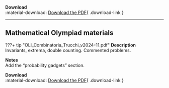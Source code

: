 **Download**  
<span class="twiddle">:material-download:</span> [Download the PDF](BAI_DecisionTheory_Appunti_v2025-09.pdf){ .download-link }

---

## Mathematical Olympiad materials

???+ tip "OLI_Combinatoria_Trucchi_v2024-11.pdf"
**Description**  
Invariants, extrema, double counting. Commented problems.

**Notes**  
Add the “probability gadgets” section.

**Download**  
<span class="twiddle">:material-download:</span> [Download the PDF](BAI_DecisionTheory_Appunti_v2025-09.pdf){ .download-link }

<!-- …prosegui traducendo Description / Notes / Download negli altri blocchi -->

